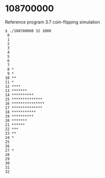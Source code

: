 # 108700000

Reference program 3.7 coin-flipping simulation

```console
$ ./108700000 32 1000
 0 
 1 
 2 
 3 
 4 
 5 
 6 
 7 
 8 *
 9 *
10 **
11 *
12 ****
13 *******
14 **********
15 **************
16 ***************
17 **************
18 ***********
19 **********
20 *******
21 ******
22 ***
23 **
24 *
25 
26 
27 *
28 
29 
30 
31 
32
```
